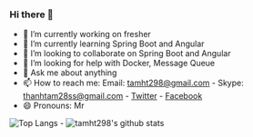### Hi there 👋

- 🔭 I’m currently working on fresher
- 🌱 I’m currently learning Spring Boot and Angular
- 👯 I’m looking to collaborate on Spring Boot and Angular
- 🤔 I’m looking for help with Docker, Message Queue
- 💬 Ask me about anything
- 📫 How to reach me: Email: tamht298@gmail.com - Skype: thanhtam28ss@gmail.com - [Twitter](https://twitter.com/matth0998) - [Facebook](https://facebook.com/matth0998)
- 😄 Pronouns: Mr

![Top Langs](https://github-readme-stats.vercel.app/api/top-langs/?username=tamht298&show_icons=true&layout=compact) - ![tamht298's github stats](https://github-readme-stats.vercel.app/api?username=tamht298&show_icons=true&bg_color=30,e96443,904e95&title_color=fff&text_color=fff)
